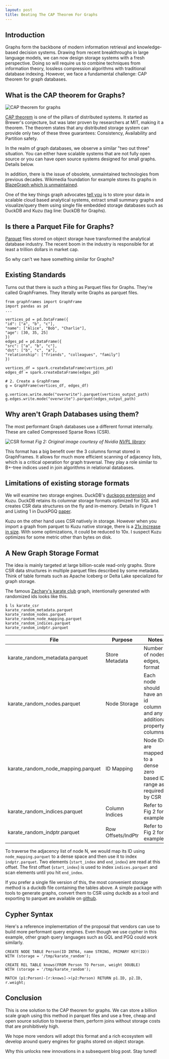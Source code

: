 ```yaml
---
layout: post
title: Beating The CAP Theorem For Graphs
---
```

## Introduction

Graphs form the backbone of modern information retrieval and knowledge-based decision systems. Drawing from recent breakthroughs in large language models, we can now design storage systems with a fresh perspective. Doing so will require us to combine techniques from information theory, lossless compression algorithms with traditional database indexing. However, we face a fundamental challenge: CAP theorem for graph databases.


## What is the CAP theorem for Graphs?

![CAP theorem for graphs](../assets/img/2025-09-16-graph-cap.png)

[CAP theorem](https://en.wikipedia.org/wiki/CAP_theorem) is one of the pillars of distributed systems. It started as Brewer's conjecture, but was later proven by researchers at MIT, making it a theorem. The theorem states that any distributed storage system can provide only two of these three guarantees: Consistency, Availability and Partition safety.

In the realm of graph databases, we observe a similar "two out three" situation. You can either have scalable systems that are not fully open source or you can have open source systems designed for small graphs. Details below.

In addition, there is the issue of obsolete, unmaintained technologies from previous decades. Wikimedia foundation for example stores its graphs in [BlazeGraph which is unmaintained](https://phabricator.wikimedia.org/T206560).

One of the key things graph advocates [tell you](https://x.com/arundsharma/status/1956213958756729278) is to store your data in scalable cloud based analytical systems, extract small summary graphs and visualize/query them using single file embedded storage databases such as DuckDB and Kuzu (tag line: DuckDB for Graphs).

## Is there a Parquet File for Graphs?

[Parquet](https://parquet.apache.org/) files stored on object storage have transformed the analytical database industry. The recent boom in the industry is responsible for at least a trillion dollars in market cap.

So why can't we have something similar for Graphs?

## Existing Standards

Turns out that there is such a thing as Parquet files for Graphs. They're called GraphFrames. They literally write Graphs as parquet files.

```
from graphframes import GraphFrame  
import pandas as pd  
...

vertices_pd = pd.DataFrame({  
"id": ["a", "b", "c"],  
"name": ["Alice", "Bob", "Charlie"],  
"age": [30, 35, 25]  
})  
edges_pd = pd.DataFrame({  
"src": ["a", "b", "c"],  
"dst": ["b", "c", "a"],  
"relationship": ["friends", "colleagues", "family"]  
})  
  
vertices_df = spark.createDataFrame(vertices_pd)  
edges_df = spark.createDataFrame(edges_pd)  
  
# 2. Create a GraphFrame  
g = GraphFrame(vertices_df, edges_df)  
  
g.vertices.write.mode("overwrite").parquet(vertices_output_path)  
g.edges.write.mode("overwrite").parquet(edges_output_path)
```
## Why aren't Graph Databases using them?

The most performant Graph databases use a different format internally. These are called Compressed Sparse Rows (CSR). 

![CSR format](../assets/img/2025-09-16-csr.png)
*Fig 2: Original image courtesy of Nvidia [NVPL library](https://docs.nvidia.com/nvpl/latest/sparse/storage_format/sparse_matrix.html)*

This format has a big benefit over the 3 columns format stored in GraphFrames. It allows for much more efficient scanning of adjacency lists, which is a critical operation for graph traversal. They play a role similar to B+-tree indices used in join algorithms in relational databases.

## Limitations of existing storage formats

We will examine two storage engines. DuckDB's [duckpgq extension](https://duckpgq.org/) and Kuzu. DuckDB retains its columnar storage formats optimized for SQL and creates CSR data structures on the fly and in-memory. Details in Figure 1 and Listing 1 in DuckPGQ [paper](https://www.cidrdb.org/cidr2023/papers/p66-wolde.pdf).

Kuzu on the other hand uses CSR natively in storage. However when you import a graph from parquet to Kuzu native storage, there is a [21x increase in size](https://github.com/kuzudb/kuzu/issues/5743). With some optimizations, it could be reduced to 10x. I suspect Kuzu optimizes for some metric other than bytes on disk.


## A New Graph Storage Format

The idea is mainly targeted at large billion-scale read-only graphs. Store CSR data structures in multiple parquet files described by some metadata. Think of table formats such as Apache Iceberg or Delta Lake specialized for graph storage.

The famous [Zachary's karate club](https://en.wikipedia.org/wiki/Zachary%27s_karate_club) graph, intentionally generated with randomized ids looks like this.

```
$ ls karate_csr
karate_random_metadata.parquet
karate_random_nodes.parquet
karate_random_node_mapping.parquet
karate_random_indices.parquet
karate_random_indptr.parquet
```

| File                               | Purpose            | Notes                                                                  |
| ---------------------------------- | ------------------ | ---------------------------------------------------------------------- |
| karate_random_metadata.parquet     | Store Metadata     | Number of nodes, edges, format                                         |
| karate_random_nodes.parquet        | Node Storage       | Each node should have an id column and any additional property columns |
| karate_random_node_mapping.parquet | ID Mapping         | Node IDs are mapped to a dense zero based ID range as required by CSR  |
| karate_random_indices.parquet      | Column Indices     | Refer to Fig 2 for example                                             |
| karate_random_indptr.parquet       | Row Offsets/IndPtr | Refer to Fig 2 for example                                             |

To traverse the adjacency list of node N, we would map its ID using `node_mapping.parquet` to a dense space and then use it to index `indptr.parquet`. Two elements (`start_index` and `end_index`) are read at this offset. The first offset (`start_index`) is used to index `indices.parquet` and scan elements until you hit `end_index`.

If you prefer a single file version of this, the most convenient storage method is a duckdb file containing the tables above. A simple package with tools to generate graphs, convert them to CSR using duckdb as a tool and exporting to parquet are available on [github](https://github.com/adsharma/graph-std/).

## Cypher Syntax

Here's a reference implementation of the proposal that vendors can use to build more performant query engines. Even though we use cypher in this example, other graph query languages such as GQL and PGQ could work similarly.

```
CREATE NODE TABLE Person(ID INT64, name STRING, PRIMARY KEY(ID))
WITH (storage = '/tmp/karate_random');

CREATE REL TABLE knows(FROM Person TO Person, weight DOUBLE)
WITH (storage = '/tmp/karate_random');

MATCH (p1:Person)-[r:knows]->(p2:Person) RETURN p1.ID, p2.ID, r.weight;
```
## Conclusion

This is one solution to the CAP theorem for graphs. We can store a billion scale graph using this method in parquet files and use a free, cheap and open source solution to traverse them, perform joins without storage costs that are prohibitively high.

We hope more vendors will adopt this format and a rich ecosystem will develop around query engines for graphs stored on object storage.

Why this unlocks new innovations in a subsequent blog post. Stay tuned!
